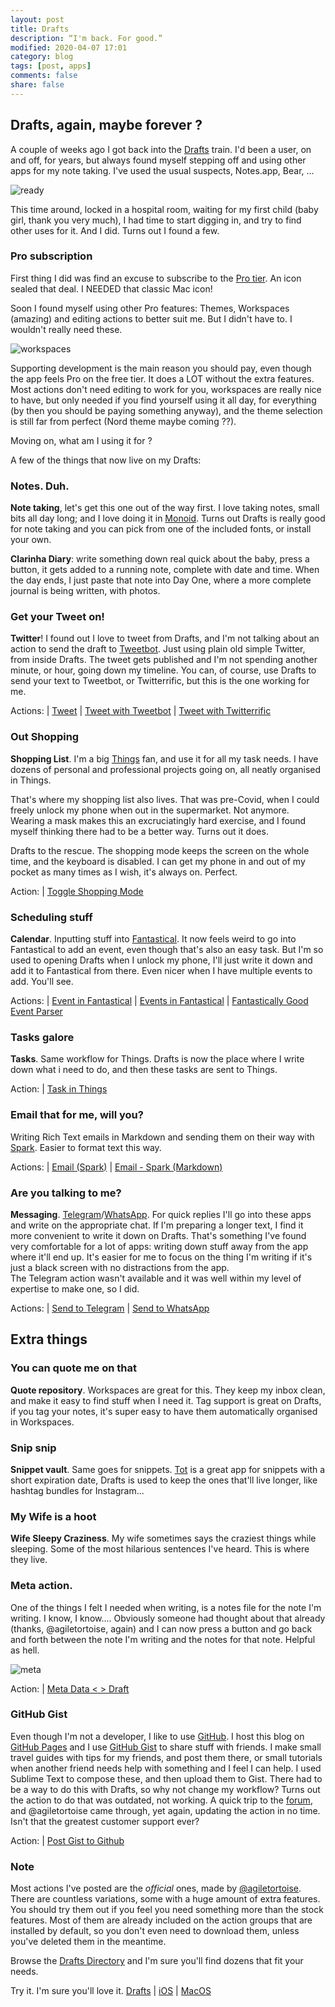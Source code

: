 ```yaml
---
layout: post
title: Drafts
description: “I'm back. For good.”
modified: 2020-04-07 17:01
category: blog
tags: [post, apps]
comments: false
share: false
---
```


## Drafts, again, maybe forever ?

A couple of weeks ago I got back into the [Drafts](https://getdrafts.com) train. I'd been a user, on and off, for years, but always found myself stepping off and using other apps for my note taking. I've used the usual suspects, Notes.app, Bear, ...

![ready](https://raw.githubusercontent.com/maique/xanatoNet/master/docs/images/drafts-ready.png)

This time around, locked in a hospital room, waiting for my first child (baby girl, thank you very much), I had time to start digging in, and try to find other uses for it. And I did. Turns out I found a few. 

### Pro subscription 
First thing I did was find an excuse to subscribe to the [Pro tier](https://docs.getdrafts.com/draftspro). An icon sealed that deal. I NEEDED that classic Mac icon!

Soon I found myself using other Pro features: Themes, Workspaces (amazing) and editing actions to better suit me. But I didn't have to. I wouldn't really need these. 

![workspaces](https://raw.githubusercontent.com/maique/xanatoNet/master/docs/images/drafts-workspaces.png)

Supporting development is the main reason you should pay, even though the app feels Pro on the free tier. It does a LOT without the extra features. Most actions don't need editing to work for you, workspaces are really nice to have, but only needed if you find yourself using it all day, for everything (by then you should be paying something anyway), and the theme selection is still far from perfect (Nord theme maybe coming ??). 

Moving on, what am I using it for ? 

A few of the things that now live on my Drafts:

### Notes. Duh. 
**Note taking**, let's get this one out of the way first. 
I love taking notes, small bits all day long; and I love doing it in [Monoid](https://larsenwork.com/monoid/). Turns out Drafts is really good for note taking and you can pick from one of the included fonts, or install your own.

**Clarinha Diary**: write something down real quick about the baby, press a button, it gets added to a running note, complete with date and time. When the day ends, I just paste that note into Day One, where a more complete journal is being written, with photos.

### Get your Tweet on!
**Twitter**! I found out I love to tweet from Drafts, and I'm not talking about an action to send the draft to [Tweetbot](https://tapbots.com/tweetbot/). Just using plain old simple Twitter, from inside Drafts. The tweet gets published and I'm not spending another minute, or hour, going down my timeline. 
You can, of course, use Drafts to send your text to Tweetbot, or Twitterrific, but this is the one working for me.

Actions:
| [Tweet](https://actions.getdrafts.com/a/1E5)
| [Tweet with Tweetbot](https://actions.getdrafts.com/a/1CT)
| [Tweet with Twitterrific](https://actions.getdrafts.com/a/1CU)

### Out Shopping 
**Shopping List**. I'm a big [Things](https://culturedcode.com/things/) fan, and use it for all my task needs. I have dozens of personal and professional projects going on, all neatly organised in Things. 

That's where my shopping list also lives. That was pre-Covid, when I could freely unlock my phone when out in the supermarket. Not anymore. Wearing a mask makes this an excruciatingly hard exercise, and I found myself thinking there had to be a better way. Turns out it does.

Drafts to the rescue. The shopping mode keeps the screen on the whole time, and the keyboard is disabled. I can get my phone in and out of my pocket as many times as I wish, it's always on. Perfect.

Action:
| [Toggle Shopping Mode](https://actions.getdrafts.com/a/1OR)

### Scheduling stuff
**Calendar**. Inputting stuff into [Fantastical](https://flexibits.com/fantastical). It now feels weird to go into Fantastical to add an event, even though that's also an easy task. But I'm so used to opening Drafts when I unlock my phone, I'll just write it down and add it to Fantastical from there. Even nicer when I have multiple events to add. You'll see. 

Actions:
| [Event in Fantastical](https://actions.getdrafts.com/a/1CM)
| [Events in Fantastical](https://actions.getdrafts.com/a/1ED)
| [Fantastically Good Event Parser](https://actions.getdrafts.com/a/1Lk)

### Tasks galore
**Tasks**. Same workflow for Things. Drafts is now the place where I write down what i need to do, and then these tasks are sent to Things. 

Action:
| [Task in Things](https://actions.getdrafts.com/a/1CO)

### Email that for me, will you?
Writing Rich Text emails in Markdown and sending them on their way with [Spark](https://sparkmailapp.com). Easier to format text this way. 

Actions:
| [Email (Spark)](https://actions.getdrafts.com/a/1J3)
| [Email - Spark (Markdown)](https://actions.getdrafts.com/a/1JR)

### Are you talking to me?
**Messaging**. [Telegram](https://telegram.org)/[WhatsApp](https://www.whatsapp.com). For quick replies I'll go into these apps and write on the appropriate chat. If I'm preparing a longer text, I find it more convenient to write it down on Drafts. 
That's something I've found very comfortable for a lot of apps: writing down stuff away from the app where it'll end up. It's easier for me to focus on the thing I'm writing if it's just a black screen with no distractions from the app.  
The Telegram action wasn't available and it was well within my level of expertise to make one, so I did.

Actions:
| [Send to Telegram](https://actions.getdrafts.com/a/18E)
| [Send to WhatsApp](https://actions.getdrafts.com/a/1HN)

## Extra things

### You can quote me on that 
**Quote repository**. Workspaces are great for this. They keep my inbox clean, and make it easy to find stuff when I need it. Tag support is great on Drafts, if you tag your notes, it's super easy to have them automatically organised in Workspaces.

### Snip snip
**Snippet vault**. Same goes for snippets. [Tot](https://tot.rocks) is a great app for snippets with a short expiration date, Drafts is used to keep the ones that'll live longer, like hashtag bundles for Instagram...

### My Wife is a hoot
**Wife Sleepy Craziness**. My wife sometimes says the craziest things while sleeping. Some of the most hilarious sentences I've heard. This is where they live. 

### Meta action. 
One of the things I felt I needed when writing, is a notes file for the note I'm writing. I know, I know....
Obviously someone had thought about that already (thanks, @agiletortoise, again) and I can now press a button and go back and forth between the note I'm writing and the notes for that note. Helpful as hell. 

![meta](https://raw.githubusercontent.com/maique/xanatoNet/master/docs/images/drafts-meta.png)

Action:
| [Meta Data < > Draft](https://actions.getdrafts.com/a/17w)

### GitHub Gist

Even though I'm not a developer, I like to use [GitHub](https://github.com). I host this blog on [GitHub Pages](https://pages.github.com) and I use [GitHub Gist](https://gist.github.com) to share stuff with friends. I make small travel guides with tips for my friends, and post them there, or small tutorials when another friend needs help with something and I feel I can help.
I used Sublime Text to compose these, and then upload them to Gist. There had to be a way to do this with Drafts, so why not change my workflow?
Turns out the action to do that was outdated, not working. A quick trip to the [forum](https://forums.getdrafts.com), and @agiletortoise came through, yet again, updating the action in no time. Isn't that the greatest customer support ever?

Action:
| [Post Gist to Github](https://actions.getdrafts.com/a/18O)

### Note

Most actions I've posted are the _official_ ones, made by [@agiletortoise](http://twitter.com/agiletortoise). There are countless variations, some with a huge amount of extra features. You should try them out if you feel you need something more than the stock features.
Most of them are already included on the action groups that are installed by default, so you don't even need to download them, unless you've deleted them in the meantime.

Browse the [Drafts Directory](https://actions.getdrafts.com) and I'm sure you'll find dozens that fit your needs.

Try it. I'm sure you'll love it.
[Drafts](https://getdrafts.com) | [iOS](https://itunes.apple.com/app/id1236254471?ls=1&mt=8) | [MacOS](https://itunes.apple.com/app/id1435957248?mt=12)
